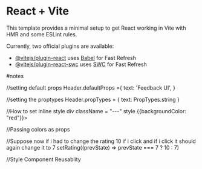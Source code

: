 # React + Vite

This template provides a minimal setup to get React working in Vite with HMR and some ESLint rules.

Currently, two official plugins are available:

- [@vitejs/plugin-react](https://github.com/vitejs/vite-plugin-react/blob/main/packages/plugin-react/README.md) uses [Babel](https://babeljs.io/) for Fast Refresh
- [@vitejs/plugin-react-swc](https://github.com/vitejs/vite-plugin-react-swc) uses [SWC](https://swc.rs/) for Fast Refresh


#notes

//setting default props
Header.defaultProps ={
  text: 'Feedback UI',
}

//setting the proptypes
Header.propTypes = {
  text: PropTypes.string
}

//How to set inline style
div className = "---" style {{backgroundColor: "red"}}>

//Passing colors as props

//Suppose now if i had to change the rating 10 if i click and if i click it should again change it to 7
 setRating((prevState) => prevState === 7 ? 10 : 7)

 //Style Component Reusablity